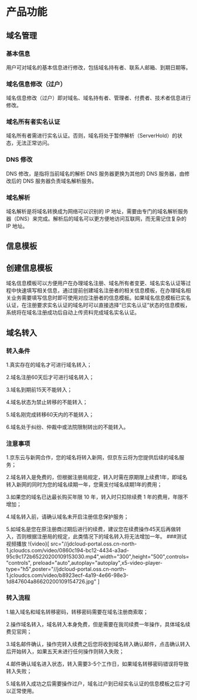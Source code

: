 # 产品功能

## 域名管理

### 基本信息
用户可对域名的基本信息进行修改，包括域名持有者、联系人邮箱、到期日期等。

### 域名信息修改（过户）
域名信息修改（过户）即对域名、域名持有者、管理者、付费者、技术者信息进行修改。

### 域名所有者实名认证
域名所有者需进行实名认证。否则，域名将处于暂停解析（ServerHold）的状态，无法正常访问。

### DNS 修改
DNS 修改，是指将当前域名的解析 DNS 服务器更换为其他的 DNS 服务器，由修改后的 DNS 服务器负责域名解析服务。

### 域名解析
域名解析是将域名转换成为网络可以识别的 IP 地址，需要由专门的域名解析服务器（DNS）来完成。解析后的域名可以更方便地访问互联网，而无需记住复杂的 IP 地址。

## 信息模板

## 创建信息模板
域名信息模板可以方便用户在办理域名注册、域名所有者变更、域名实名认证等过程中快速填写相关信息，通过提前创建域名注册者的相关信息模板，在办理域名相关业务需要填写信息时即可使用对应注册者的信息模板。如果域名信息模板已实名认证，在注册要求实名认证的域名时可以直接选择“已实名认证”状态的信息模板，系统将在域名注册成功后自动上传资料完成域名实名认证。

## 域名转入
### 转入条件

1.真实存在的域名才可进行域名转入；

2.域名注册60天后才可进行域名转入；

3.域名到期前15天不能转入；

4.域名状态为禁止转移的不能转入；

5.域名刚完成转移60天内的不能转入；

6.域名处于纠纷、仲裁中或法院限制转出的不能转入。

### 注意事项

1.京东云与新网合作，您的域名将转入新网，但京东云将为您提供后续的域名服务；

2.域名转入是免费的，但根据注册局规定，转入时需在原期限上续费1年，即域名转入新网的同时为您的域名续期一年，您需支付域名续期1年的费用；

3.如果您的域名已达最长购买年限 10 年，转入时只扣除续费 1 年的费用，年限不增加；

4.域名转入前，请确认域名未开启注册信息保护服务；

5.如域名是您在原注册商过期后进行的续费，建议您在续费操作45天后再做转入，否则根据注册局的规定，此类情况下的域名转入将无法增加一年。
###测试视频播放
!{video}[ src="//jdcloud-portal.oss.cn-north-1.jcloudcs.com/video/0860c194-bc12-4434-a3ad-95c9c172b65220200109153030.mp4",width="300",height="500",controls="controls", preload="auto",autoplay="autoplay",x5-video-player-type="h5",poster="//jdcloud-portal.oss.cn-north-1.jcloudcs.com/video/b8923ecf-4a19-4e66-98e3-1d847604a86620200109154726.jpg" ]

### 转入流程

1.输入域名和域名转移密码，转移密码需要在域名注册商索取；

2.操作域名转入，域名转入本身免费，但是需要在我司续费一年操作，具体域名续费见官网；

3.域名邮件确认，操作完转入续费之后您将收到域名转入确认邮件，点击确认转入后开始转入，如果五天未进行任何操作则转入失败；

4.邮件确认域名进入状态，转入需要3-5个工作日，如果域名转移密码错误将导致转入失败；

5.域名转入成功之后需要操作过户，域名过户到已经实名认证的信息模板之后才可以正常使用。
